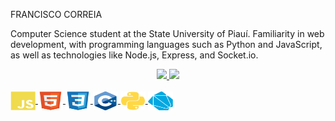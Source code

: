 FRANCISCO CORREIA

Computer Science student at the State University of Piauí. Familiarity in web development, with programming languages such as Python and JavaScript, as well as technologies like Node.js, Express, and Socket.io.
<div align="center">
  <a href="https://github.com/Fco-Correia">
  <img height="180em" src="https://github-readme-stats.vercel.app/api?username=Fco-Correia&show_icons=true&theme=dracula&include_all_commits=true&count_private=true"/>
  <img height="180em" src="https://github-readme-stats.vercel.app/api/top-langs/?username=Fco-Correia&layout=compact&langs_count=7&theme=dracula"/>
</div>
<div style="display: inline_block"><br>
  <img align="center" alt="Fco-Correia-Js" height="30" width="40" src="https://raw.githubusercontent.com/devicons/devicon/master/icons/javascript/javascript-plain.svg">
  <img align="center" alt="Fco-Correia-cpu-HTML" height="30" width="40" src="https://raw.githubusercontent.com/devicons/devicon/master/icons/html5/html5-original.svg">
  <img align="center" alt="Fco-Correia-CSS" height="30" width="40" src="https://raw.githubusercontent.com/devicons/devicon/master/icons/css3/css3-original.svg">
  <img align="center" alt="Fco-Correia-Cpp" height="30" width="40" src="https://raw.githubusercontent.com/devicons/devicon/master/icons/cplusplus/cplusplus-original.svg">
  <img align="center" alt="Fco-Correia-PY" height="30" width="40" src="https://raw.githubusercontent.com/devicons/devicon/master/icons/python/python-plain.svg">
  <img align="center" alt="Fco-Correia-Dart" height="30" width="40" src="https://raw.githubusercontent.com/devicons/devicon/master/icons/dart/dart-plain.svg">
</div>
